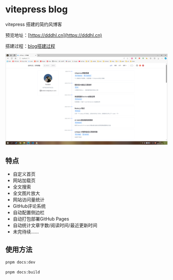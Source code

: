 # vitepress blog

vitepress 搭建的简约风博客

预览地址：[https://dddhl.cn](https://dddhl.cn)

搭建过程：[blog搭建过程](https://dddhl.cn/2024/blog-change.html)

<img src="./docs/public/index.png" style="border:1px solid #efefef" />

## 特点

- 自定义首页
- 网站加载页
- 全文搜索
- 全文图片放大
- 网站访问量统计
- GitHub评论系统
- 自动配置侧边栏
- 自动打包部署GitHub Pages
- 自动统计文章字数/阅读时间/最近更新时间
- 未完待续......

## 使用方法

```bash
pnpm docs:dev
```

```bash
pnpm docs:build
```
